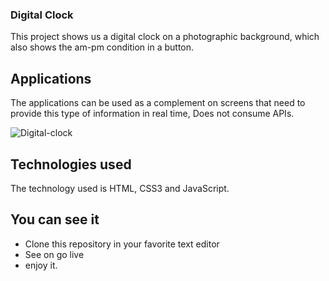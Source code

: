 ### Digital Clock

This project shows us a digital clock on a photographic background, which also shows the am-pm condition in a button.

## Applications

The applications can be used as a complement on screens that need to provide this type of information in real time, Does not consume APIs.

![Digital-clock](https://user-images.githubusercontent.com/93014692/196012746-2857b9a5-1c5d-4650-b41f-4538f8f4febf.gif)


## Technologies used

The technology used is HTML, CSS3 and JavaScript.

## You can see it

- Clone this repository in your favorite text editor
- See on go live
- enjoy it.

